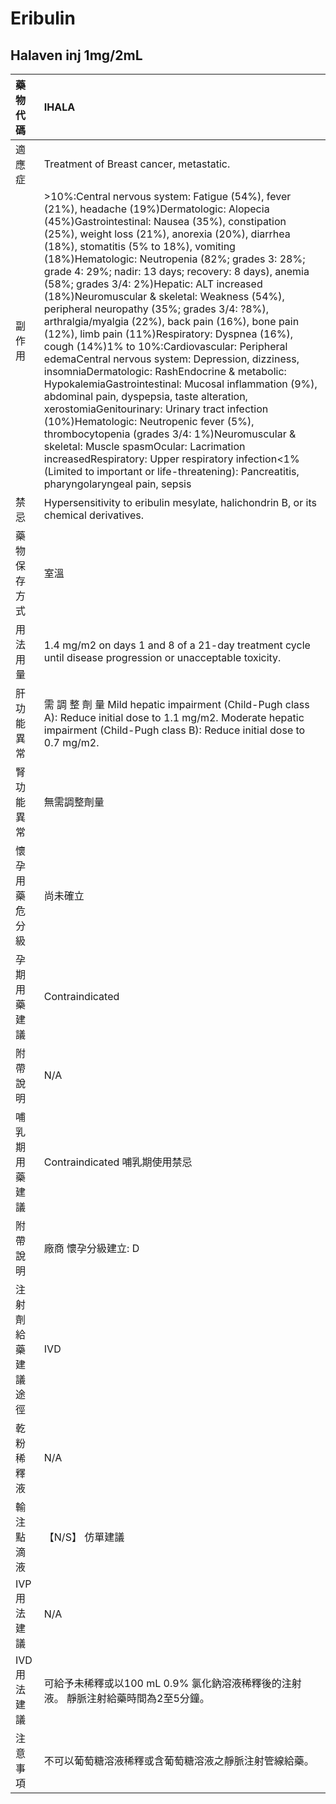 # Eribulin

## Halaven inj 1mg/2mL

| 藥物代碼 | IHALA |
| :--- | :--- |
| 適應症 | Treatment of Breast cancer, metastatic. |
| 副作用 | &gt;10%:Central nervous system: Fatigue \(54%\), fever \(21%\), headache \(19%\)Dermatologic: Alopecia \(45%\)Gastrointestinal: Nausea \(35%\), constipation \(25%\), weight loss \(21%\), anorexia \(20%\), diarrhea \(18%\), stomatitis \(5% to 18%\), vomiting \(18%\)Hematologic: Neutropenia \(82%; grades 3: 28%; grade 4: 29%; nadir: 13 days; recovery: 8 days\), anemia \(58%; grades 3/4: 2%\)Hepatic: ALT increased \(18%\)Neuromuscular & skeletal: Weakness \(54%\), peripheral neuropathy \(35%; grades 3/4: ?8%\), arthralgia/myalgia \(22%\), back pain \(16%\), bone pain \(12%\), limb pain \(11%\)Respiratory: Dyspnea \(16%\), cough \(14%\)1% to 10%:Cardiovascular: Peripheral edemaCentral nervous system: Depression, dizziness, insomniaDermatologic: RashEndocrine & metabolic: HypokalemiaGastrointestinal: Mucosal inflammation \(9%\), abdominal pain, dyspepsia, taste alteration, xerostomiaGenitourinary: Urinary tract infection \(10%\)Hematologic: Neutropenic fever \(5%\), thrombocytopenia \(grades 3/4: 1%\)Neuromuscular & skeletal: Muscle spasmOcular: Lacrimation increasedRespiratory: Upper respiratory infection&lt;1% \(Limited to important or life-threatening\): Pancreatitis, pharyngolaryngeal pain, sepsis |
| 禁忌 | Hypersensitivity to eribulin mesylate, halichondrin B, or its chemical derivatives. |
| 藥物保存方式 | 室溫 |
| 用法用量 | 1.4 mg/m2 on days 1 and 8 of a 21-day treatment cycle until disease progression or unacceptable toxicity. |
| 肝功能異常 | 需 調 整 劑 量  Mild hepatic impairment \(Child-Pugh class A\): Reduce initial dose to 1.1 mg/m2. Moderate hepatic impairment \(Child-Pugh class B\): Reduce initial dose to 0.7 mg/m2. |
| 腎功能異常 | 無需調整劑量 |
| 懷孕用藥危分級 | 尚未確立 |
| 孕期用藥建議 | Contraindicated |
| 附帶說明 | N/A |
| 哺乳期用藥建議 | Contraindicated 哺乳期使用禁忌 |
| 附帶說明 | 廠商 懷孕分級建立: D |
| 注射劑給藥建議途徑 | IVD |
| 乾粉稀釋液 | N/A |
| 輸注點滴液 | 【N/S】 仿單建議 |
| IVP 用法建議 | N/A |
| IVD 用法建議 | 可給予未稀釋或以100 mL 0.9% 氯化鈉溶液稀釋後的注射液。 靜脈注射給藥時間為2至5分鐘。 |
| 注意事項 | 不可以葡萄糖溶液稀釋或含葡萄糖溶液之靜脈注射管線給藥。 |

